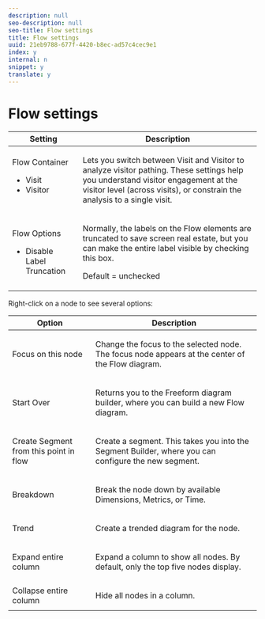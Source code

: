 ```yaml
---
description: null
seo-description: null
seo-title: Flow settings
title: Flow settings
uuid: 21eb9788-677f-4420-b8ec-ad57c4cec9e1
index: y
internal: n
snippet: y
translate: y
---
```


# Flow settings



<table id="table_53DC928BEDD24430B9DE732B085D848A"> 
 <thead> 
  <tr> 
   <th colname="col1" class="entry"> Setting </th> 
   <th colname="col2" class="entry"> Description </th> 
  </tr>
 </thead>
 <tbody> 
  <tr> 
   <td colname="col1">Flow Container 
    <ul id="ul_76D62CA27D8145699591B88744A1C5D0"> 
     <li id="li_1C5F78E68AB949D4A85B5E12393A79D7">Visit </li> 
     <li id="li_324A093DC82F4C4EA973FC6AEA70CAFD">Visitor </li> 
    </ul> </td> 
   <td colname="col2"> <p>Lets you switch between Visit and Visitor to analyze visitor pathing. These settings help you understand visitor engagement at the visitor level (across visits), or constrain the analysis to a single visit. </p> </td> 
  </tr> 
  <tr> 
   <td colname="col1"> <p>Flow Options </p> 
    <ul id="ul_978DF6A40A264C6EA3EECBE1277D18F1"> 
     <li id="li_39B4BEEAAEAD44F2A12C8BA6028D55A8">Disable Label Truncation </li> 
    </ul> </td> 
   <td colname="col2"> <p>Normally, the labels on the Flow elements are truncated to save screen real estate, but you can make the entire label visible by checking this box. </p> <p>Default = unchecked </p> </td> 
  </tr> 
 </tbody> 
</table>

Right-click on a node to see several options: 



<table id="table_348305802F4644B9BAE9D77216C7E0E7"> 
 <thead> 
  <tr> 
   <th colname="col1" class="entry"> Option </th> 
   <th colname="col2" class="entry"> Description </th> 
  </tr>
 </thead>
 <tbody> 
  <tr> 
   <td colname="col1"> Focus on this node </td> 
   <td colname="col2"> <p>Change the focus to the selected node. The focus node appears at the center of the Flow diagram. </p> </td> 
  </tr> 
  <tr> 
   <td colname="col1"> Start Over </td> 
   <td colname="col2"> <p>Returns you to the Freeform diagram builder, where you can build a new Flow diagram. </p> </td> 
  </tr> 
  <tr> 
   <td colname="col1"> Create Segment from this point in flow </td> 
   <td colname="col2"> <p>Create a segment. This takes you into the Segment Builder, where you can configure the new segment. </p> </td> 
  </tr> 
  <tr> 
   <td colname="col1"> Breakdown </td> 
   <td colname="col2"> <p>Break the node down by available Dimensions, Metrics, or Time. </p> </td> 
  </tr> 
  <tr> 
   <td colname="col1"> Trend </td> 
   <td colname="col2"> <p>Create a trended diagram for the node. </p> </td> 
  </tr> 
  <tr> 
   <td colname="col1"> Expand entire column </td> 
   <td colname="col2"> <p>Expand a column to show all nodes. By default, only the top five nodes display. </p> </td> 
  </tr> 
  <tr> 
   <td colname="col1"> Collapse entire column </td> 
   <td colname="col2"> <p>Hide all nodes in a column. </p> </td> 
  </tr> 
 </tbody> 
</table>

